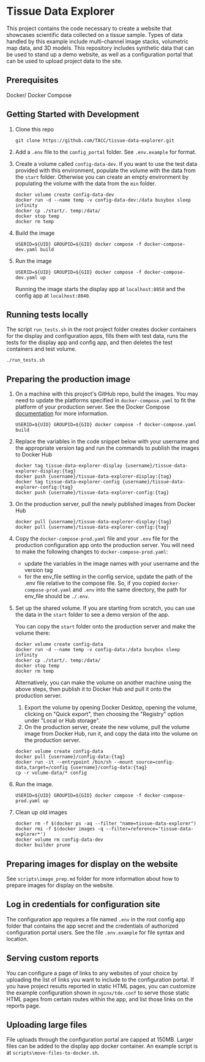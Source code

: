 # Tissue Data Explorer

This project contains the code necessary to create a website that showcases scientific data collected on a tissue sample. Types of data handled by this example include multi-channel image stacks, volumetric map data, and 3D models. This repository includes synthetic data that can be used to stand up a demo website, as well as a configuration portal that can be used to upload project data to the site.

## Prerequisites
Docker/ Docker Compose

## Getting Started with Development
1. Clone this repo

   ```
   git clone https://github.com/TACC/tissue-data-explorer.git
   ```

2. Add a `.env` file to the `config_portal` folder. See `.env.example` for format.

3. Create a volume called `config-data-dev`. If you want to use the test data provided with this environment, populate the volume with the data from the `start` folder. Otherwise you can create an empty environment by populating the volume with the data from the `min` folder.

   ```
   docker volume create config-data-dev
   docker run -d --name temp -v config-data-dev:/data busybox sleep infinity
   docker cp ./start/. temp:/data/
   docker stop temp
   docker rm temp
   ```

4. Build the image

   ```
   USERID=${UID} GROUPID=${GID} docker compose -f docker-compose-dev.yaml build
   ```

5. Run the image

   ```
   USERID=${UID} GROUPID=${GID} docker compose -f docker-compose-dev.yaml up
   ```

   Running the image starts the display app at `localhost:8050` and the config app at `localhost:8040`.


## Running tests locally
The script `run_tests.sh` in the root project folder creates docker containers for the display and configuration apps, fills them with test data, runs the tests for the display app and config app, and then deletes the test containers and test volume.

```
./run_tests.sh
```

## Preparing the production image

1. On a machine with this project's GitHub repo, build the images. You may need to update the platforms specified in `docker-compose.yaml` to fit the platform of your production server. See the Docker Compose [documentation](https://docs.docker.com/reference/compose-file/build/#platforms) for more information.

   ```
   USERID=${UID} GROUPID=${GID} docker compose -f docker-compose.yaml build
   ```

2. Replace the variables in the code snippet below with your username and the appropriate version tag and run the commands to publish the images to Docker Hub

   ```
   docker tag tissue-data-explorer-display {username}/tissue-data-explorer-display:{tag}
   docker push {username}/tissue-data-explorer-display:{tag}
   docker tag tissue-data-explorer-config {username}/tissue-data-explorer-config:{tag}
   docker push {username}/tissue-data-explorer-config:{tag}
   ```

3. On the production server, pull the newly published images from Docker Hub

   ```
   docker pull {username}/tissue-data-explorer-display:{tag}
   docker pull {username}/tissue-data-explorer-config:{tag}
   ```

4. Copy the `docker-compose-prod.yaml` file and your `.env` file for the production configuration app onto the production server. You will need to make the following changes to `docker-compose-prod.yaml`:
   - update the variables in the image names with your username and the version tag
   - for the env_file setting in the config service, update the path of the .env file relative to the compose file. So, if you copied `docker-compose-prod.yaml` and `.env` into the same directory, the path for env_file should be `./.env`.

5. Set up the shared volume. If you are starting from scratch, you can use the data in the `start` folder to see a demo version of the app.

   You can copy the `start` folder onto the production server and make the volume there:

   ```
   docker volume create config-data
   docker run -d --name temp -v config-data:/data busybox sleep infinity
   docker cp ./start/. temp:/data/
   docker stop temp
   docker rm temp
   ```

   Alternatively, you can make the volume on another machine using the above steps, then publish it to Docker Hub and pull it onto the production server.
      1. Export the volume by opening Docker Desktop, opening the volume, clicking on "Quick export", then choosing the "Registry" option under "Local or Hub storage".
      2. On the production server, create the new volume, pull the volume image from Docker Hub, run it, and copy the data into the volume on the production server.
      ```
      docker volume create config-data
      docker pull {username}/config-data:{tag}
      docker run -it --entrypoint /bin/sh --mount source=config-data,target=/config {username}/config-data:{tag}
      cp -r volume-data/* config
      ```

6. Run the image.

   ```
   USERID=${UID} GROUPID=${GID} docker compose -f docker-compose-prod.yaml up
   ```

7. Clean up old images

   ```
   docker rm -f $(docker ps -aq --filter "name=tissue-data-explorer")
   docker rmi -f $(docker images -q --filter=reference='tissue-data-explorer*')
   docker volume rm config-data-dev
   docker builder prune
   ```

## Preparing images for display on the website
See `scripts\image_prep.md` folder for more information about how to prepare images for display on the website. 

## Log in credentials for configuration site
The configuration app requires a file named `.env` in the root config app folder that contains the app secret and the credentials of authorized configuration portal users. See the file `.env.example` for file syntax and location.

## Serving custom reports
You can configure a page of links to any websites of your choice by uploading the list of links you want to include to the configuration portal. If you have project results reported in static HTML pages, you can customize the example configuration shown in `nginx/tde.conf` to serve those static HTML pages from certain routes within the app, and list those links on the reports page.

## Uploading large files
File uploads through the configuration portal are capped at 150MB. Larger files can be added to the display app docker container. An example script is at `scripts\move-files-to-docker.sh`.